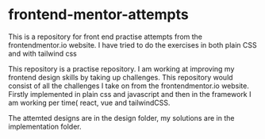 # frontend-mentor-attempts
This is a repository for front end practise attempts from the frontendmentor.io website. I have tried to do the exercises in both plain CSS and with tailwind css

This repository is a practise repository. I am working at improving my frontend design skills by taking up challenges. 
This repository would consist of all the challenges I take on from the frontendmentor.io website. 
Firstly implemented in plain css and javascript and then in the framework I am working per time( react, vue and tailwindCSS. 

The attemted designs are in the design folder, my solutions are in the implementation folder. 


